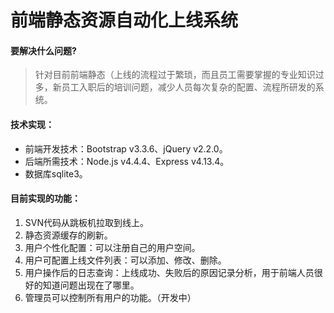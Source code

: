 # 前端静态资源自动化上线系统
#### 要解决什么问题?

> 针对目前前端静态（上线的流程过于繁琐，而且员工需要掌握的专业知识过多，新员工入职后的培训问题，减少人员每次复杂的配置、流程所研发的系统。

#### 技术实现：
- 前端开发技术：Bootstrap v3.3.6、jQuery v2.2.0。
- 后端所需技术：Node.js v4.4.4、Express v4.13.4。
- 数据库sqlite3。

#### 目前实现的功能：

1. SVN代码从跳板机拉取到线上。
2. 静态资源缓存的刷新。
3. 用户个性化配置：可以注册自己的用户空间。
4. 用户可配置上线文件列表：可以添加、修改、删除。
5. 用户操作后的日志查询：上线成功、失败后的原因记录分析，用于前端人员很好的知道问题出现在了哪里。
6. 管理员可以控制所有用户的功能。（开发中）

